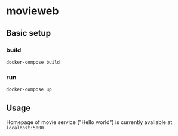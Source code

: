 # movieweb

## Basic setup
### build
```
docker-compose build
```
### run
```
docker-compose up
```
## Usage
Homepage of movie service ("Hello world") is currently avaliable at `localhost:5000`